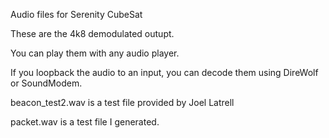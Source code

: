 Audio files for Serenity CubeSat

These are the 4k8 demodulated outupt.

You can play them with any audio player.

If you loopback the audio to an input, you can decode them using DireWolf or SoundModem.

beacon_test2.wav is a test file provided by Joel Latrell

packet.wav is a test file I generated.

